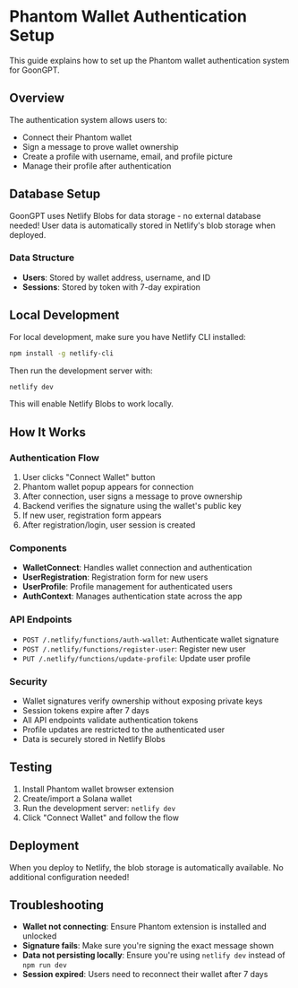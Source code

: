 # Phantom Wallet Authentication Setup

This guide explains how to set up the Phantom wallet authentication system for GoonGPT.

## Overview

The authentication system allows users to:
- Connect their Phantom wallet
- Sign a message to prove wallet ownership
- Create a profile with username, email, and profile picture
- Manage their profile after authentication

## Database Setup

GoonGPT uses Netlify Blobs for data storage - no external database needed! User data is automatically stored in Netlify's blob storage when deployed.

### Data Structure

- **Users**: Stored by wallet address, username, and ID
- **Sessions**: Stored by token with 7-day expiration

## Local Development

For local development, make sure you have Netlify CLI installed:

```bash
npm install -g netlify-cli
```

Then run the development server with:

```bash
netlify dev
```

This will enable Netlify Blobs to work locally.

## How It Works

### Authentication Flow

1. User clicks "Connect Wallet" button
2. Phantom wallet popup appears for connection
3. After connection, user signs a message to prove ownership
4. Backend verifies the signature using the wallet's public key
5. If new user, registration form appears
6. After registration/login, user session is created

### Components

- **WalletConnect**: Handles wallet connection and authentication
- **UserRegistration**: Registration form for new users
- **UserProfile**: Profile management for authenticated users
- **AuthContext**: Manages authentication state across the app

### API Endpoints

- `POST /.netlify/functions/auth-wallet`: Authenticate wallet signature
- `POST /.netlify/functions/register-user`: Register new user
- `PUT /.netlify/functions/update-profile`: Update user profile

### Security

- Wallet signatures verify ownership without exposing private keys
- Session tokens expire after 7 days
- All API endpoints validate authentication tokens
- Profile updates are restricted to the authenticated user
- Data is securely stored in Netlify Blobs

## Testing

1. Install Phantom wallet browser extension
2. Create/import a Solana wallet
3. Run the development server: `netlify dev`
4. Click "Connect Wallet" and follow the flow

## Deployment

When you deploy to Netlify, the blob storage is automatically available. No additional configuration needed!

## Troubleshooting

- **Wallet not connecting**: Ensure Phantom extension is installed and unlocked
- **Signature fails**: Make sure you're signing the exact message shown
- **Data not persisting locally**: Ensure you're using `netlify dev` instead of `npm run dev`
- **Session expired**: Users need to reconnect their wallet after 7 days